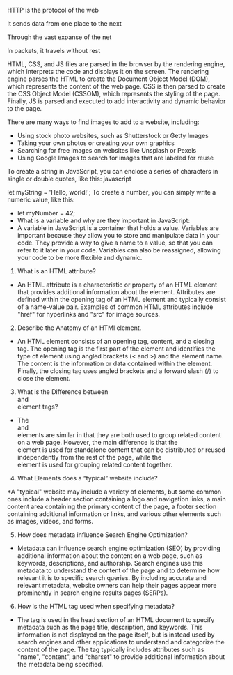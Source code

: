 
HTTP is the protocol of the web

It sends data from one place to the next

Through the vast expanse of the net

In packets, it travels without rest



HTML, CSS, and JS files are parsed in the browser by the rendering engine, which interprets the code and displays it on the screen. The rendering engine parses the HTML to create the Document Object Model (DOM), which represents the content of the web page. CSS is then parsed to create the CSS Object Model (CSSOM), which represents the styling of the page. Finally, JS is parsed and executed to add interactivity and dynamic behavior to the page.


There are many ways to find images to add to a website, including:

* Using stock photo websites, such as Shutterstock or Getty Images
* Taking your own photos or creating your own graphics
* Searching for free images on websites like Unsplash or Pexels
* Using Google Images to search for images that are labeled for reuse



To create a string in JavaScript, you can enclose a series of characters in single or double quotes, like this:
javascript

let myString = 'Hello, world!';
To create a number, you can simply write a numeric value, like this:


* let myNumber = 42;
* What is a variable and why are they important in JavaScript:
* A variable in JavaScript is a container that holds a value. Variables are important because they allow you to store and manipulate data in your code. They provide a way to give a name to a value, so that you can refer to it later in your code. Variables can also be reassigned, allowing your code to be more flexible and dynamic.





1. What is an HTML attribute?

* An HTML attribute is a characteristic or property of an HTML element that provides additional information about the element. Attributes are defined within the opening tag of an HTML element and typically consist of a name-value pair. Examples of common HTML attributes include "href" for hyperlinks and "src" for image sources.

2. Describe the Anatomy of an HTMl element.
 
* An HTML element consists of an opening tag, content, and a closing tag. The opening tag is the first part of the element and identifies the type of element using angled brackets (< and >) and the element name. The content is the information or data contained within the element. Finally, the closing tag uses angled brackets and a forward slash (/) to close the element.

3. What is the Difference between <article> and <section> element tags?
  
* The <article> and <section> elements are similar in that they are both used to group related content on a web page. However, the main difference is that the <article> element is used for standalone content that can be distributed or reused independently from the rest of the page, while the <section> element is used for grouping related content together.

4. What Elements does a “typical” website include?
  
*A "typical" website may include a variety of elements, but some common ones include a header section containing a logo and navigation links, a main content area containing the primary content of the page, a footer section containing additional information or links, and various other elements such as images, videos, and forms.

5. How does metadata influence Search Engine Optimization?
  
* Metadata can influence search engine optimization (SEO) by providing additional information about the content on a web page, such as keywords, descriptions, and authorship. Search engines use this metadata to understand the content of the page and to determine how relevant it is to specific search queries. By including accurate and relevant metadata, website owners can help their pages appear more prominently in search engine results pages (SERPs).

6. How is the <meta> HTML tag used when specifying metadata?
  
* The <meta> tag is used in the head section of an HTML document to specify metadata such as the page title, description, and keywords. This information is not displayed on the page itself, but is instead used by search engines and other applications to understand and categorize the content of the page. The <meta> tag typically includes attributes such as "name", "content", and "charset" to provide additional information about the metadata being specified.





